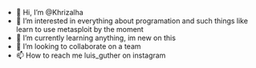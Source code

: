 - 👋 Hi, I’m @Khrizalha
- 👀 I’m interested in everything about programation and such things like learn to use metasploit by the moment
- 🌱 I’m currently learning anything, im new on this
- 💞️ I’m looking to collaborate on a team
- 📫 How to reach me luis_guther on instagram

<!---
Khrizalha/Khrizalha is a ✨ special ✨ repository because its `README.md` (this file) appears on your GitHub profile.
You can click the Preview link to take a look at your changes.
--->
